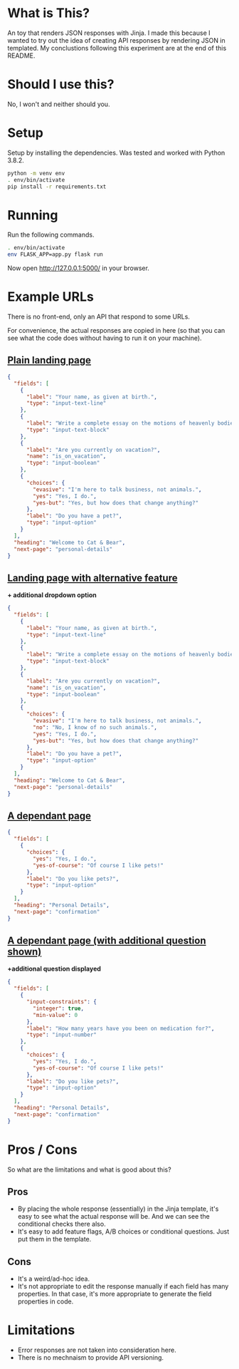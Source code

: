 # What is This?

An toy that renders JSON responses with Jinja. I made this because I wanted to try out the idea of creating API responses by rendering JSON in templated. My conclustions following this experiment are at the end of this README.

# Should I use this?

No, I won't and neither should you.

# Setup

Setup by installing the dependencies. Was tested and worked with Python 3.8.2.

```bash
python -m venv env
. env/bin/activate
pip install -r requirements.txt
```

# Running

Run the following commands.

```bash
. env/bin/activate
env FLASK_APP=app.py flask run
```

Now open http://127.0.0.1:5000/ in your browser.

# Example URLs

There is no front-end, only an API that respond to some URLs.

For convenience, the actual responses are copied in here (so that you can see what the code does without having to run it on your machine).

## [Plain landing page](http://127.0.0.1:5000/api/page/landing)

```json
{
  "fields": [
    {
      "label": "Your name, as given at birth.", 
      "type": "input-text-line"
    }, 
    {
      "label": "Write a complete essay on the motions of heavenly bodies.", 
      "type": "input-text-block"
    }, 
    {
      "label": "Are you currently on vacation?", 
      "name": "is_on_vacation", 
      "type": "input-boolean"
    }, 
    {
      "choices": {
        "evasive": "I'm here to talk business, not animals.", 
        "yes": "Yes, I do.", 
        "yes-but": "Yes, but how does that change anything?"
      }, 
      "label": "Do you have a pet?", 
      "type": "input-option"
    }
  ], 
  "heading": "Welcome to Cat & Bear", 
  "next-page": "personal-details"
}
```

## [Landing page with alternative feature](http://127.0.0.1:5000/api/page/landing?allow_no=1)

**+ additional dropdown option**

```json
{
  "fields": [
    {
      "label": "Your name, as given at birth.", 
      "type": "input-text-line"
    }, 
    {
      "label": "Write a complete essay on the motions of heavenly bodies.", 
      "type": "input-text-block"
    }, 
    {
      "label": "Are you currently on vacation?", 
      "name": "is_on_vacation", 
      "type": "input-boolean"
    }, 
    {
      "choices": {
        "evasive": "I'm here to talk business, not animals.", 
        "no": "No, I know of no such animals.", 
        "yes": "Yes, I do.", 
        "yes-but": "Yes, but how does that change anything?"
      }, 
      "label": "Do you have a pet?", 
      "type": "input-option"
    }
  ], 
  "heading": "Welcome to Cat & Bear", 
  "next-page": "personal-details"
}
```

## [A dependant page](http://127.0.0.1:5000/api/page/personal-details)

```json
{
  "fields": [
    {
      "choices": {
        "yes": "Yes, I do.", 
        "yes-of-course": "Of course I like pets!"
      }, 
      "label": "Do you like pets?", 
      "type": "input-option"
    }
  ], 
  "heading": "Personal Details", 
  "next-page": "confirmation"
}
```

## [A dependant page (with additional question shown)](http://127.0.0.1:5000/api/page/personal-details?is_on_vacation=1)

**+additional question displayed**

```json
{
  "fields": [
    {
      "input-constraints": {
        "integer": true, 
        "min-value": 0
      }, 
      "label": "How many years have you been on medication for?", 
      "type": "input-number"
    }, 
    {
      "choices": {
        "yes": "Yes, I do.", 
        "yes-of-course": "Of course I like pets!"
      }, 
      "label": "Do you like pets?", 
      "type": "input-option"
    }
  ], 
  "heading": "Personal Details", 
  "next-page": "confirmation"
}
```

# Pros / Cons

So what are the limitations and what is good about this?

## Pros

- By placing the whole response (essentially) in the Jinja template, it's easy to see what the actual response will be. And we can see the conditional checks there also.
- It's easy to add feature flags, A/B choices or conditional questions. Just put them in the template.

## Cons

- It's a weird/ad-hoc idea.
- It's not appropriate to edit the response manually if each field has many properties. In that case, it's more appropriate to generate the field properties in code.

# Limitations

- Error responses are not taken into consideration here.
- There is no mechnaism to provide API versioning.
